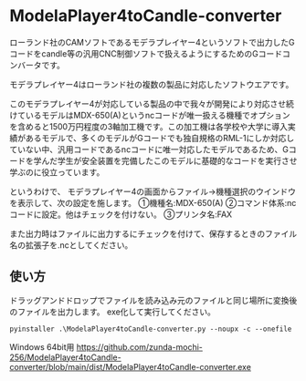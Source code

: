 # ModelaPlayer4toCandle-converter
ローランド社のCAMソフトであるモデラプレイヤー4というソフトで出力したGコードをcandle等の汎用CNC制御ソフトで扱えるようにするためのGコードコンバータです。

モデラプレイヤー4はローランド社の複数の製品に対応したソフトウエアです。

このモデラプレイヤー4が対応している製品の中で我々が開発により対応させ続けているモデルはMDX-650(A)というncコードが唯一扱える機種でオプションを含めると1500万円程度の3軸加工機です。この加工機は各学校や大学に導入実績があるモデルで、多くのモデルがGコードでも独自規格のRML-1にしか対応していない中、汎用コードであるncコードに唯一対応したモデルであるため、Gコードを学んだ学生が安全装置を完備したこのモデルに基礎的なコードを実行させ学ぶのに役立っています。

というわけで、
モデラプレイヤー4の画面からファイル→機種選択のウインドウを表示して、次の設定を施します。
①機種名:MDX-650(A)
②コマンド体系:ncコードに設定。他はチェックを付けない。
③プリンタ名:FAX

また出力時はファイルに出力するにチェックを付けて、保存するときのファイル名の拡張子を.ncとしてください。

## 使い方
ドラッグアンドドロップでファイルを読み込み元のファイルと同じ場所に変換後のファイルを出力します。
exe化して実行してください。
~~~ python:powershell
pyinstaller .\ModelaPlayer4toCandle-converter.py --noupx -c --onefile
~~~

Windows 64bit用
https://github.com/zunda-mochi-256/ModelaPlayer4toCandle-converter/blob/main/dist/ModelaPlayer4toCandle-converter.exe
